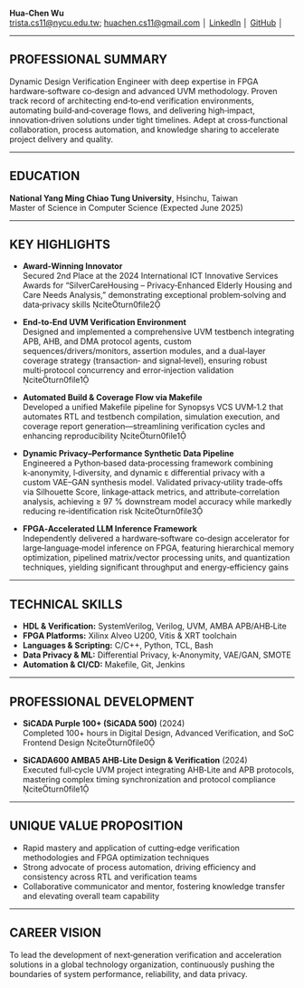 **Hua‑Chen Wu**  
trista.cs11@nycu.edu.tw; huachen.cs11@gmail.com │ [LinkedIn](https://www.linkedin.com/in/hua-chen-wu-363252241/) │ [GitHub](https://github.com/trista-csee) │   

---

## PROFESSIONAL SUMMARY  
Dynamic Design Verification Engineer with deep expertise in FPGA hardware‑software co‑design and advanced UVM methodology. Proven track record of architecting end‑to‑end verification environments, automating build‑and‑coverage flows, and delivering high‑impact, innovation‑driven solutions under tight timelines. Adept at cross‑functional collaboration, process automation, and knowledge sharing to accelerate project delivery and quality.

---

## EDUCATION  
**National Yang Ming Chiao Tung University**, Hsinchu, Taiwan  
Master of Science in Computer Science (Expected June 2025)

---

## KEY HIGHLIGHTS  

- **Award‑Winning Innovator**  
  Secured 2nd Place at the 2024 International ICT Innovative Services Awards for “SilverCareHousing – Privacy‑Enhanced Elderly Housing and Care Needs Analysis,” demonstrating exceptional problem‑solving and data‑privacy skills citeturn0file2  

- **End‑to‑End UVM Verification Environment**  
  Designed and implemented a comprehensive UVM testbench integrating APB, AHB, and DMA protocol agents, custom sequences/drivers/monitors, assertion modules, and a dual‑layer coverage strategy (transaction‑ and signal‑level), ensuring robust multi‑protocol concurrency and error‑injection validation citeturn0file1  

- **Automated Build & Coverage Flow via Makefile**  
  Developed a unified Makefile pipeline for Synopsys VCS UVM‑1.2 that automates RTL and testbench compilation, simulation execution, and coverage report generation—streamlining verification cycles and enhancing reproducibility citeturn0file1  

- **Dynamic Privacy–Performance Synthetic Data Pipeline**  
  Engineered a Python‑based data‑processing framework combining k‑anonymity, l‑diversity, and dynamic ε differential privacy with a custom VAE–GAN synthesis model. Validated privacy‑utility trade‑offs via Silhouette Score, linkage‑attack metrics, and attribute‑correlation analysis, achieving ≥ 97 % downstream model accuracy while markedly reducing re‑identification risk citeturn0file3  

- **FPGA‑Accelerated LLM Inference Framework**  
  Independently delivered a hardware‑software co‑design accelerator for large‑language‑model inference on FPGA, featuring hierarchical memory optimization, pipelined matrix/vector processing units, and quantization techniques, yielding significant throughput and energy‑efficiency gains  

---

## TECHNICAL SKILLS  

- **HDL & Verification:** SystemVerilog, Verilog, UVM, AMBA APB/AHB‑Lite  
- **FPGA Platforms:** Xilinx Alveo U200, Vitis & XRT toolchain  
- **Languages & Scripting:** C/C++, Python, TCL, Bash  
- **Data Privacy & ML:** Differential Privacy, k‑Anonymity, VAE/GAN, SMOTE  
- **Automation & CI/CD:** Makefile, Git, Jenkins  

---

## PROFESSIONAL DEVELOPMENT  

- **SiCADA Purple 100+ (SiCADA 500)** (2024)  
  Completed 100+ hours in Digital Design, Advanced Verification, and SoC Frontend Design citeturn0file0  

- **SiCADA600 AMBA5 AHB‑Lite Design & Verification** (2024)  
  Executed full‑cycle UVM project integrating AHB‑Lite and APB protocols, mastering complex timing synchronization and protocol compliance citeturn0file1  

---

## UNIQUE VALUE PROPOSITION  

- Rapid mastery and application of cutting‑edge verification methodologies and FPGA optimization techniques  
- Strong advocate of process automation, driving efficiency and consistency across RTL and verification teams  
- Collaborative communicator and mentor, fostering knowledge transfer and elevating overall team capability  

---

## CAREER VISION  
To lead the development of next‑generation verification and acceleration solutions in a global technology organization, continuously pushing the boundaries of system performance, reliability, and data privacy.
